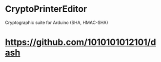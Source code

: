 # CryptoPrinterEditor
Cryptographic suite for Arduino (SHA, HMAC-SHA)
# https://github.com/1010101012101/dash
